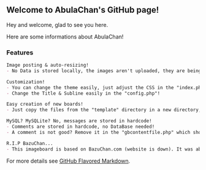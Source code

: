 ## Welcome to AbulaChan's GitHub page!

Hey and welcome, glad to see you here.

Here are some informations about AbulaChan!

### Features

```markdown
Image posting & auto-resizing!
- No Data is stored locally, the images aren't uploaded, they are being entered by an URL and this is getting displayed on the page

Customization!
- You can change the theme easily, just adjust the CSS in the "index.php" file at the head and you're done!
- Change the Title & Subline easily in the "config.php"!

Easy creation of new boards!
- Just copy the files from the "template" directory in a new directory, change the "config.php" and "header.php" and you're done!

MySQL? MySQLite? No, messages are stored in hardcode!
- Comments are stored in hardcode, no DataBase needed!
- A comment is not good? Remove it in the "gbcontentfile.php" which shows up as soon a comment is written!

R.I.P BazuChan...
- This imageboard is based on BazuChan.com (website is down). It was abondoned a long time ago but I found the source and started remaking it!
```

For more details see [GitHub Flavored Markdown](https://guides.github.com/features/mastering-markdown/).
